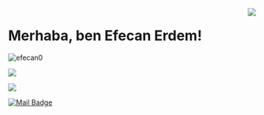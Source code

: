 <img align='right' src="https://github-readme-stats.vercel.app/api?username=efecan0&show_icons=true">

# Merhaba, ben Efecan Erdem! 
<p align="left"> <img src="https://komarev.com/ghpvc/?username=efecan0" alt="efecan0" /> </p>


[![](https://img.shields.io/github/followers/cobanov?style=social)](https://www.github.com/efecan0)



[![](https://img.shields.io/badge/linkedin-%230077B5.svg?&style=for-the-badge&logo=linkedin&logoColor=white)](https://www.linkedin.com/in/efecan-erdem-370a30201/)

[![Mail Badge](https://img.shields.io/badge/mertcobanov@gmail.com-c14438?style=for-the-badge&logo=Gmail&logoColor=white&link=mailto:mertcobanov@gmail.com)](mailto:efecanerdem0907@gmail.com)


